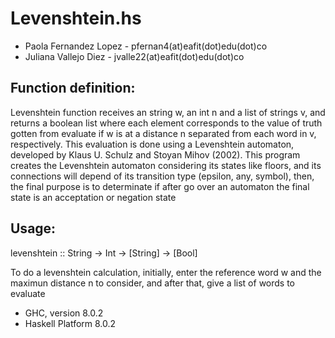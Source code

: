 # Levenshtein.hs

* Paola Fernandez Lopez - pfernan4(at)eafit(dot)edu(dot)co
* Juliana Vallejo Diez - jvalle22(at)eafit(dot)edu(dot)co

## Function definition:

Levenshtein function receives an string w, an int n and a list of strings v, and
returns a boolean list where each element corresponds to the value of truth 
gotten from evaluate if w is at a distance n separated from each word in v, 
respectively. This evaluation is done using a Levenshtein automaton, developed
by Klaus U. Schulz and Stoyan Mihov (2002). 
This program creates the Levenshtein automaton considering its states like 
floors, and its connections will depend of its transition type (epsilon, any, 
symbol), then, the final purpose is to determinate if after go over an automaton 
the final state is an acceptation or negation state

## Usage:

levenshtein :: String -> Int -> [String] -> [Bool] 

To do a levenshtein calculation, initially, enter the reference word w and the 
maximun distance n to consider, and after that, give a list of words to evaluate


* GHC, version 8.0.2
* Haskell Platform 8.0.2
